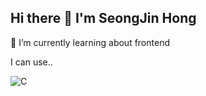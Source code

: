 ## Hi there 👋 I'm SeongJin Hong

🌱 I’m currently learning about frontend

I can use..

![C](https://img.shields.io/badge/c-%2300599C.svg?style=for-the-badge&logo=c&logoColor=white)



<!--
**hongseongjin123/hongseongjin123** is a ✨ _special_ ✨ repository because its `README.md` (this file) appears on your GitHub profile.

Here are some ideas to get you started:

- 🔭 I’m currently working on ...
- 🌱 I’m currently learning ...
- 👯 I’m looking to collaborate on ...
- 🤔 I’m looking for help with ...
- 💬 Ask me about ...
- 📫 How to reach me: ...
- 😄 Pronouns: ...
- ⚡ Fun fact: ...
-->
